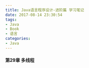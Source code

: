 ```yaml
---
title: Java语言程序设计-进阶篇 学习笔记
date: 2017-08-14 23:30:54
tags:
- Java
- Book
- 语言
categories:
- Java
---
```

#### 第29章 多线程

